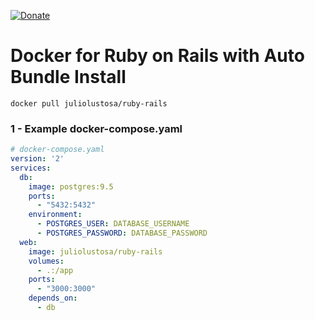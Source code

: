 [![Donate](https://img.shields.io/badge/Donate-PayPal-green.svg)](https://www.paypal.com/cgi-bin/webscr?cmd=_donations&business=E3G6KRHXDUF98&lc=US&item_name=Help%20Developer%20Julio%20Lustosa&currency_code=USD&bn=PP%2dDonationsBF%3abtn_donateCC_LG%2egif%3aNonHosted)

# Docker for Ruby on Rails with Auto Bundle Install
```shell
docker pull juliolustosa/ruby-rails
```

### 1 - Example docker-compose.yaml
```yml
# docker-compose.yaml
version: '2'
services:
  db:
    image: postgres:9.5
    ports:
      - "5432:5432"
    environment:
      - POSTGRES_USER: DATABASE_USERNAME
      - POSTGRES_PASSWORD: DATABASE_PASSWORD
  web:
    image: juliolustosa/ruby-rails
    volumes:
      - .:/app
    ports:
      - "3000:3000"
    depends_on:
      - db
```
